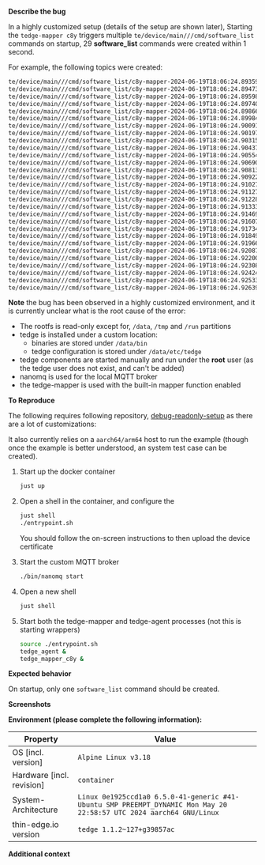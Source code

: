 **Describe the bug**
<!-- A clear and concise description of what the bug is.  -->

In a highly customized setup (details of the setup are shown later), Starting the `tedge-mapper c8y` triggers multiple `te/device/main///cmd/software_list` commands on startup, 29 **software_list** commands were created within 1 second.

For example, the following topics were created:

```sh
te/device/main///cmd/software_list/c8y-mapper-2024-06-19T18:06:24.893595279Z
te/device/main///cmd/software_list/c8y-mapper-2024-06-19T18:06:24.894731237Z
te/device/main///cmd/software_list/c8y-mapper-2024-06-19T18:06:24.895986612Z
te/device/main///cmd/software_list/c8y-mapper-2024-06-19T18:06:24.897403279Z
te/device/main///cmd/software_list/c8y-mapper-2024-06-19T18:06:24.898662695Z
te/device/main///cmd/software_list/c8y-mapper-2024-06-19T18:06:24.899841445Z
te/device/main///cmd/software_list/c8y-mapper-2024-06-19T18:06:24.900913403Z
te/device/main///cmd/software_list/c8y-mapper-2024-06-19T18:06:24.901975486Z
te/device/main///cmd/software_list/c8y-mapper-2024-06-19T18:06:24.903152694Z
te/device/main///cmd/software_list/c8y-mapper-2024-06-19T18:06:24.904377861Z
te/device/main///cmd/software_list/c8y-mapper-2024-06-19T18:06:24.905543861Z
te/device/main///cmd/software_list/c8y-mapper-2024-06-19T18:06:24.906903694Z
te/device/main///cmd/software_list/c8y-mapper-2024-06-19T18:06:24.90813136Z
te/device/main///cmd/software_list/c8y-mapper-2024-06-19T18:06:24.909227068Z
te/device/main///cmd/software_list/c8y-mapper-2024-06-19T18:06:24.910274943Z
te/device/main///cmd/software_list/c8y-mapper-2024-06-19T18:06:24.911272818Z
te/device/main///cmd/software_list/c8y-mapper-2024-06-19T18:06:24.912283985Z
te/device/main///cmd/software_list/c8y-mapper-2024-06-19T18:06:24.913332985Z
te/device/main///cmd/software_list/c8y-mapper-2024-06-19T18:06:24.914694693Z
te/device/main///cmd/software_list/c8y-mapper-2024-06-19T18:06:24.916071984Z
te/device/main///cmd/software_list/c8y-mapper-2024-06-19T18:06:24.917349984Z
te/device/main///cmd/software_list/c8y-mapper-2024-06-19T18:06:24.918492192Z
te/device/main///cmd/software_list/c8y-mapper-2024-06-19T18:06:24.919662234Z
te/device/main///cmd/software_list/c8y-mapper-2024-06-19T18:06:24.920877775Z
te/device/main///cmd/software_list/c8y-mapper-2024-06-19T18:06:24.922001275Z
te/device/main///cmd/software_list/c8y-mapper-2024-06-19T18:06:24.923084441Z
te/device/main///cmd/software_list/c8y-mapper-2024-06-19T18:06:24.924247525Z
te/device/main///cmd/software_list/c8y-mapper-2024-06-19T18:06:24.925334524Z
te/device/main///cmd/software_list/c8y-mapper-2024-06-19T18:06:24.926390358Z
```

**Note** the bug has been observed in a highly customized environment, and it is currently unclear what is the root cause of the error:

* The rootfs is read-only except for, `/data`, `/tmp` and `/run` partitions
* tedge is installed under a custom location:
    * binaries are stored under `/data/bin`
    * tedge configuration is stored under `/data/etc/tedge`
* tedge components are started manually and run under the **root** user (as the tedge user does not exist, and can't be added)
* nanomq is used for the local MQTT broker
* the tedge-mapper is used with the built-in mapper function enabled


**To Reproduce**
<!-- Steps to reproduce the behavior. The more detail you add here, the better we can reproduce the bug. -->

The following requires following repository, [debug-readonly-setup](https://github.com/thin-edge/debug-readonly-setup) as there are a lot of customizations:

It also currently relies on a `aarch64/arm64` host to run the example (though once the example is better understood, an system test case can be created).

1. Start up the docker container

    ```sh
    just up
    ```

2. Open a shell in the container, and configure the

    ```sh
    just shell
    ./entrypoint.sh
    ```

    You should follow the on-screen instructions to then upload the device certificate

3. Start the custom MQTT broker

    ```sh
    ./bin/nanomq start
    ```

4. Open a new shell

    ```sh
    just shell
    ```

5. Start both the tedge-mapper and tedge-agent processes (not this is starting wrappers)

    ```sh
    source ./entrypoint.sh
    tedge_agent &
    tedge_mapper_c8y &
    ```

**Expected behavior**
<!-- A clear and concise description of what you expected to happen. -->

On startup, only one `software_list` command should be created.

**Screenshots**
<!-- If applicable, add screenshots to help explain your problem. -->

**Environment (please complete the following information):**

|Property|Value|
|--------|-----|
|OS [incl. version]|`Alpine Linux v3.18`|
|Hardware [incl. revision]|`container`|
|System-Architecture|`Linux 0e1925ccd1a0 6.5.0-41-generic #41-Ubuntu SMP PREEMPT_DYNAMIC Mon May 20 22:58:57 UTC 2024 aarch64 GNU/Linux`|
|thin-edge.io version|`tedge 1.1.2~127+g39857ac`|


**Additional context**
<!-- Add any other context about the problem here. -->
